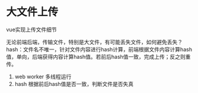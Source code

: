 # 大文件上传

vue实现上传文件细节

无论前端后端，传输文件，特别是大文件，有可能丢失文件，如何避免丢失？
hash：文件名不唯一，针对文件内容进行hash计算，前端根据文件内容计算hash值，单向，后端获得内容计算hash值。若前后hash值一致，完成上传；反之则重传。

1. web worker 多线程运行
2. hash 根据前后hash值是否一致，判断文件是否失真
